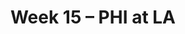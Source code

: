 ---
layout: game
title: Week 15 – PHI at LA
season: 2005
game_id: 2005_15_PHI_STL
away_team: PHI
home_team: LA
---